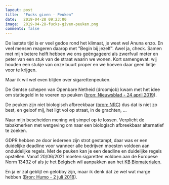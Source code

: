 ```yaml
---
layout: post
title:  "Fucks given - Peuken"
date:   2019-04-28 09:23:00
image:  2019-04-28-fucks-given-peuken.png
comments: false
---
```

De laatste tijd is er veel gedoe rond het klimaat, je weet wel Anuna enzo. En veel
mensen reageren daarop met "Begin bij jezelf". Awel ja, check. Samen met mijn betere helft hebben we ons geëngageerd als zwerfvuil meter en peter
van een stuk van de straat waarin we wonen. Kort samengevat: wij houden een stukje 
van onze buurt proper en we hoeven daar geen lintje voor te krijgen.

Maar ik wil wel even blijten over sigarettenpeuken.

De Gentse schepen van Openbare Netheid (droomjob) kwam met het idee om statiegeld
in te voeren op peuken ([bron: Nieuwsblad - 24 april 2019](https://www.nieuwsblad.be/cnt/dmf20190424_04348104)).

De peuken zijn niet biologisch afbreekbaar ([bron: NRC](https://www.nrc.nl/nieuws/2015/10/05/het-duurt-ongeveer-twee-jaar-voordat-een-peuk-ver-1541935-a432681))
dus dat is niet zo best, en geloof mij, het ligt vol op straat, in de grachten, ...

Naar mijn bescheiden mening vrij simpel op te lossen. Verplicht de tabakmerken met
wetgeving om naar een biologisch afbreekbaar alternatief te zoeken.

GDPR hebben ze door iedereen zijn strot gestampt, daar was er een duidelijke 
deadline voor wanneer alle bedrijven moesten voldoen aan onduidelijke regels. Met 
de peuken kan je een deadline en duidelijke regels opstellen. Vanaf 20/06/2021
moeten sigaretten voldoen aan de Europese Norm 13432 of als je het Belgisch wil 
aanpakken aan het [KB Biomaterialen](https://www.health.belgium.be/nl/milieu/producten-vermarkten/biologisch-afbreekbare-en-composteerbare-materialen).

En ja er zal geblijt en gelobby zijn, maar ik denk dat ze wel wat marge hebben ([Bron: Humo - 2 juli 2018](https://www.humo.be/humo-archief/391885/nog-lang-niet-uitgedoofd-hoe-de-tabaksindustrie-erin-blijft-slagen-om-miljarden-euro-winst-te-boeken)).
